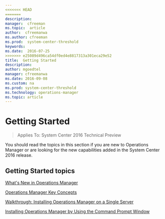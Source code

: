 ```yaml
---
<<<<<<< HEAD
=======
description:  
manager:  cfreeman
ms.topic:  article
author:  cfreemanwa
ms.author: cfreeman
ms.prod:  system-center-threshold
keywords:  
ms.date:  2016-07-25
>>>>>>> e25089d496ca54df0ed4e8817313a301eca29e52
title:  Getting Started
description:  
author: mgoedtel
manager: cfreemanwa
ms.date: 2016-09-08
ms.custom: na
ms.prod: system-center-threshold
ms.technology: operations-manager
ms.topic: article
---
```


# Getting Started

>Applies To: System Center 2016 Technical Preview

You should read the topics in this section if you are new to Operations Manager or are looking for the new capabilities added in the System Center 2016 release.

## Getting Started topics
[What's New in Operations Manager](../om/get-started/whats-new-in-operations-manager.md)

[Operations Manager Key Concepts](../om/get-started/Operations-Manager-Key-Concepts.md)

[Walkthrough: Installing Operations Manager on a Single Server](../om/get-started/Walkthrough-Installing-Operations-Manager-on-a-Single-Server.md)

[Installing Operations Manager by Using the Command Prompt Window](../om/deploy/Installing-Operations-Manager-by-Using-the-Command-Prompt-Window.md)
